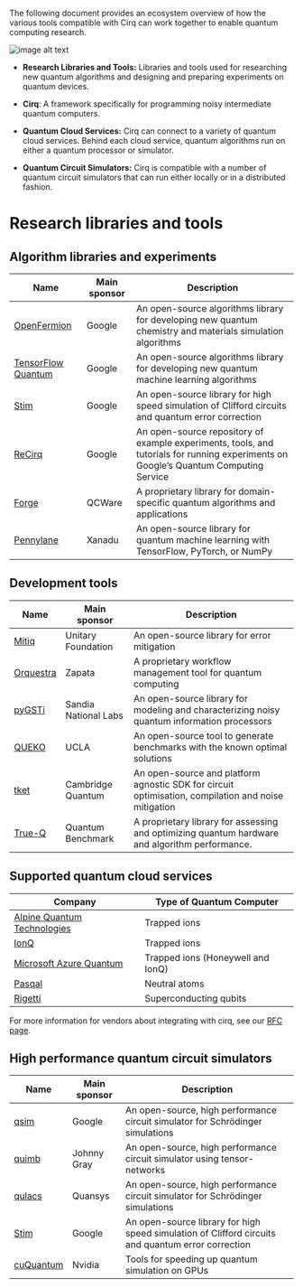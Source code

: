 The following document provides an ecosystem overview of how the various tools compatible with Cirq can work together to enable quantum computing research.

![image alt text](../images/ecosystem.png)

* **Research Libraries and Tools:** Libraries and tools used for researching new quantum algorithms and designing and preparing experiments on quantum devices.

* **Cirq**: A framework specifically for programming noisy intermediate quantum computers.

* **Quantum Cloud Services:** Cirq can connect to a variety of quantum cloud services. Behind each cloud service, quantum algorithms run on either a quantum processor or simulator.

* **Quantum Circuit Simulators:** Cirq is compatible with a number of quantum circuit simulators that can run either locally or in a distributed fashion.

# Research libraries and tools

## Algorithm libraries and experiments

|Name|Main sponsor|Description|
|--- |--- |--- |
|[OpenFermion](https://github.com/quantumlib/OpenFermion)|Google|An open-source algorithms library for developing new quantum chemistry and materials simulation algorithms|
|[TensorFlow Quantum](https://tensorflow.org/quantum)|Google|An open-source algorithms library for developing new quantum machine learning algorithms|
|[Stim](https://github.com/quantumlib/stim)|Google|An open-source library for high speed simulation of Clifford circuits and quantum error correction|
|[ReCirq](https://github.com/quantumlib/ReCirq)|Google|An open-source repository of example experiments, tools, and tutorials for running experiments on Google’s Quantum Computing Service|
|[Forge](https://forge.qcware.com/)|QCWare|A proprietary library for domain-specific quantum algorithms and applications|
|[Pennylane](https://pennylane.ai/)|Xanadu|An open-source library for quantum machine learning with TensorFlow, PyTorch, or NumPy|

## Development tools

|Name|Main sponsor|Description|
|--- |--- |--- |
|[Mitiq](https://github.com/unitaryfund/mitiq)|Unitary Foundation|An open-source library for error mitigation|
|[Orquestra](https://www.zapatacomputing.com/orquestra/)|Zapata|A proprietary workflow management tool for quantum computing|
|[pyGSTi](https://www.pygsti.info/)|Sandia National Labs|An open-source library for modeling and characterizing noisy quantum information processors|
|[QUEKO](https://github.com/UCLA-VAST/QUEKO-benchmark)|UCLA|An open-source tool to generate benchmarks with the known optimal solutions|
|[tket](https://cqcl.github.io/tket/pytket/api/index.html)|Cambridge Quantum|An open-source and platform agnostic SDK for circuit optimisation, compilation and noise mitigation|
|[True-Q](https://trueq.quantumbenchmark.com/)|Quantum Benchmark|A proprietary library for assessing and optimizing quantum hardware and algorithm performance.|

## Supported quantum cloud services

|Company|Type of Quantum Computer|
|--- |--- |
|[Alpine Quantum Technologies](https://quantumai.google/cirq/hardware/aqt/getting_started)|Trapped ions|
|[IonQ](https://quantumai.google/cirq/hardware/ionq/getting_started)|Trapped ions|
|[Microsoft Azure Quantum](https://quantumai.google/cirq/hardware/azure-quantum/getting_started_ionq)|Trapped ions (Honeywell and IonQ)|
|[Pasqal](https://quantumai.google/cirq/hardware/pasqal/getting_started)|Neutral atoms|
|[Rigetti](https://quantumai.google/cirq/hardware/rigetti/getting_started)|Superconducting qubits|

For more information for vendors about integrating with cirq,
see our [RFC page](../dev/rfc_process.md#new_hardware_integrations).


## High performance quantum circuit simulators

|Name|Main sponsor|Description|
|--- |--- |--- |
|[qsim](https://github.com/quantumlib/qsim)|Google|An open-source, high performance circuit simulator for Schrödinger simulations|
|[quimb](https://github.com/jcmgray/quimb)|Johnny Gray|An open-source, high performance circuit simulator using tensor-networks|
|[qulacs](https://github.com/qulacs/cirq-qulacs)|Quansys|An open-source, high performance circuit simulator for Schrödinger simulations|
|[Stim](https://github.com/quantumlib/stim)|Google|An open-source library for high speed simulation of Clifford circuits and quantum error correction|
|[cuQuantum](https://developer.nvidia.com/cuquantum-sdk)|Nvidia|Tools for speeding up quantum simulation on GPUs|
